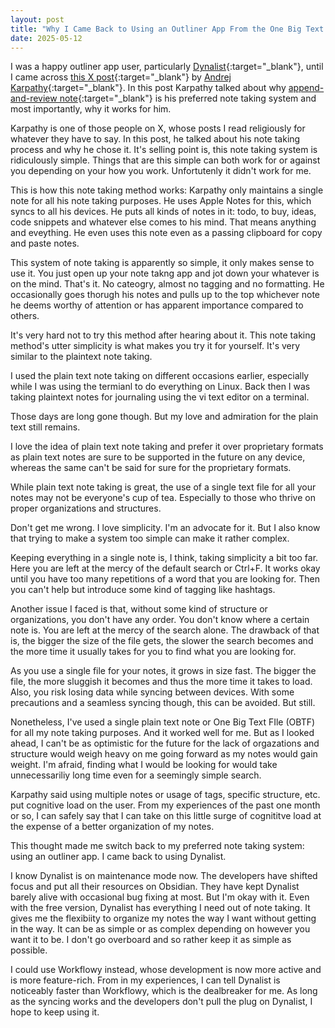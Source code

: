 ```yaml
---
layout: post
title: "Why I Came Back to Using an Outliner App From the One Big Text File (OBTF)"
date: 2025-05-12
---
```


I was a happy outliner app user, particularly [Dynalist](https://dynalist.io/){:target="_blank"}, until I came across [this X post](https://x.com/karpathy/status/1902503836067229803){:target="_blank"} by [Andrej Karpathy](https://x.com/karpathy){:target="_blank"}. In this post Karpathy talked about why [append-and-review note](https://karpathy.bearblog.dev/the-append-and-review-note/){:target="_blank"} is his preferred note taking system and most importantly, why it works for him. 

Karpathy is one of those people on X, whose posts I read religiously for whatever they have to say. In this post, he talked about his note taking process and why he chose it. It's selling point is, this note taking system is ridiculously simple. Things that are this simple can both work for or against you depending on your how you work. Unfortutenly it didn't work for me.

This is how this note taking method works: Karpathy only maintains a single note for all his note taking purposes. He uses Apple Notes for this, which syncs to all his devices. He puts all kinds of notes in it: todo, to buy, ideas, code snippets and whatever else comes to his mind. That means anything and eveything. He even uses this note even as a passing clipboard for copy and paste notes. 

This system of note taking is apparently so simple, it only makes sense to use it. You just open up your note takng app and jot down your whatever is on the mind. That's it. No cateogry, almost no tagging and no formatting. He occasionally goes thorugh his notes and pulls up to the top whichever note he deems worthy of attention or has apparent importance compared to others.

It's very hard not to try this method after hearing about it. This note taking method's utter simplicity is what makes you try it for yourself. It's very similar to the plaintext note taking. 

I used the plain text note taking on different occasions earlier, especially while I was using the termianl to do everything on Linux. Back then I was taking plaintext notes for journaling using the vi text editor on a terminal.

Those days are long gone though. But my love and admiration for the plain text still remains. 

I love the idea of plain text note taking and prefer it over proprietary formats as plain text notes are sure to be supported in the future on any device, whereas the same can't be said for sure for the proprietary formats.

While plain text note taking is great, the use of a single text file for all your notes may not be everyone's cup of tea. Especially to those who thrive on proper organizations and structures.

Don't get me wrong. I love simplicity. I'm an advocate for it. But I also know that trying to make a system too simple can make it rather complex. 

Keeping everything in a single note is, I think, taking simplicity a bit too far. Here you are left at the mercy of the default search or Ctrl+F. It works okay until you have too many repetitions of a word that you are looking for. Then you can't help but introduce some kind of tagging like hashtags.

Another issue I faced is that, without some kind of structure or organizations, you don't have any order. You don't know where a certain note is. You are left at the mercy of the search alone. The drawback of that is, the bigger the size of the file gets, the slower the search becomes and the more time it usually takes for you to find what you are looking for.

As you use a single file for your notes, it grows in size fast. The bigger the file, the more sluggish it becomes and thus the more time it takes to load. Also, you risk losing data while syncing between devices. With some precautions and a seamless syncing though, this can be avoided. But still.

Nonetheless, I've used a single plain text note or One Big Text FIle (OBTF) for all my note taking purposes. And it worked well for me. But as I looked ahead, I can't be as optimistic for the future for the lack of orgazations and structure would weigh heavy on me going forward as my notes would gain weight. I'm afraid, finding what I would be looking for would take unnecessariliy long time even for a seemingly simple search.

Karpathy said using multiple notes or usage of tags, specific structure, etc. put cognitive load on the user. From my experiences of the past one month or so, I can safely say that I can take on this little surge of cognititve load at the expense of a better organization of my notes.

This thought made me switch back to my preferred note taking system: using an outliner app. I came back to using Dynalist.

I know Dynalist is on maintenance mode now. The developers have shifted focus and put all their resources on Obsidian. They have kept Dynalist barely alive with occasional bug fixing at most. But I'm okay with it. Even with the free version, Dynalist has everything I need out of note taking. It gives me the flexibiity to organize my notes the way I want without getting in the way. It can be as simple or as complex depending on however you want it to be. I don't go overboard and so rather keep it as simple as possible.

I could use Workflowy instead, whose development is now more active and is more feature-rich. From in my experiences, I can tell Dynalist is noticeably faster than Workflowy, which is the dealbreaker for me. As long as the syncing works and the developers don't pull the plug on Dynalist, I hope to keep using it.